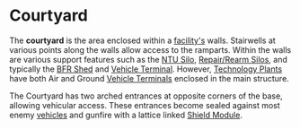 # Courtyard

The **courtyard** is the area enclosed within a [facility's](Facilities.md)
walls. Stairwells at various points along the walls allow access to the
ramparts. Within the walls are various support features such as the
[NTU Silo](NTU_Silo.md), [Repair/Rearm Silos](../items/Repair_Rearm_Silo.md),
and typically the [BFR Shed](../items/BFR_Shed.md) and
[Vehicle Terminal](../locations/Vehicle_Terminal.md). However,
[Technology Plants](../locations/Technology_Plant.md) have both Air and Ground
[Vehicle Terminals](../locations/Vehicle_Terminal.md) enclosed in the main
structure.

The Courtyard has two arched entrances at opposite corners of the base, allowing
vehicular access. These entrances become sealed against most enemy
[vehicles](../vehicles/index.md) and gunfire with a lattice linked
[Shield Module](../items/Shield_Module.md).
